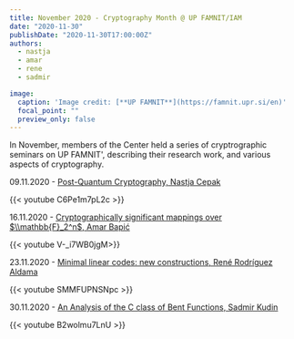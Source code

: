 ```yaml
---
title: November 2020 - Cryptography Month @ UP FAMNIT/IAM
date: "2020-11-30"
publishDate: "2020-11-30T17:00:00Z"
authors:
  - nastja
  - amar 
  - rene 
  - sadmir 

image:
  caption: 'Image credit: [**UP FAMNIT**](https://famnit.upr.si/en)'
  focal_point: ""
  preview_only: false
---
```


In November, members of the Center held a series of cryptrographic seminars on UP FAMNIT', describing their research work, and various aspects of cryptography.

09.11.2020 - [Post-Quantum Cryptography, Nastja Cepak](https://youtu.be/C6Pe1m7pL2c)

{{< youtube C6Pe1m7pL2c >}}

16.11.2020 - [Cryptographically significant mappings over $\\mathbb{F}_2^n$, Amar Bapić](https://youtu.be/V-_i7WB0jgM)

{{< youtube V-_i7WB0jgM>}}

23.11.2020 - [Minimal linear codes: new constructions, René Rodríguez Aldama](https://www.youtube.com/watch?v=SMMFUPNSNpc&ab_channel=MathematicalResearchSeminarUPFAMNIT)

{{< youtube SMMFUPNSNpc >}}


30.11.2020 - [An Analysis of the C class of Bent Functions, Sadmir Kudin](https://www.youtube.com/watch?v=B2wolmu7LnU&ab_channel=MathematicalResearchSeminarUPFAMNIT)

{{< youtube B2wolmu7LnU >}}
